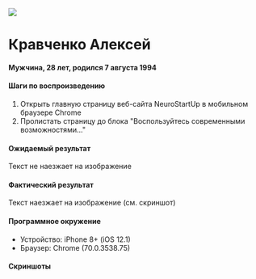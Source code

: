 ![](https://sun9-85.userapi.com/impg/ALYg6M_YASrd6OiuauBK1k0dBDc3oPti1Adm8g/9mZjmLx7kXc.jpg?size=600x400&quality=95&sign=b1d697819df81314728cf06fc299c1d4&type=album)

# Кравченко Алексей

#### Мужчина, 28 лет, родился 7 августа 1994

#### Шаги по воспроизведению

1. Открыть главную страницу веб-сайта NeuroStartUp в мобильном браузере Chrome
2. Пролистать страницу до блока "Воспользуйтесь современными возможностями..."

#### Ожидаемый результат

Текст не наезжает на изображение

#### Фактический результат

Текст наезжает на изображение (см. скриншот)

#### Программное окружение

* Устройство: iPhone 8+ (iOS 12.1)
* Браузер: Chrome (70.0.3538.75)

#### Скриншоты

